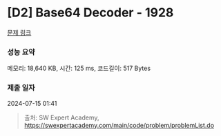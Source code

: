 # [D2] Base64 Decoder - 1928 

[문제 링크](https://swexpertacademy.com/main/code/problem/problemDetail.do?contestProbId=AV5PR4DKAG0DFAUq) 

### 성능 요약

메모리: 18,640 KB, 시간: 125 ms, 코드길이: 517 Bytes

### 제출 일자

2024-07-15 01:41



> 출처: SW Expert Academy, https://swexpertacademy.com/main/code/problem/problemList.do
